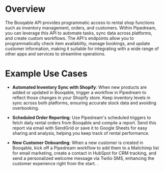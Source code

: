 # Overview

The Booqable API provides programmatic access to rental shop functions such as inventory management, orders, and customers. Within Pipedream, you can leverage this API to automate tasks, sync data across platforms, and create custom workflows. The API's endpoints allow you to programmatically check item availability, manage bookings, and update customer information, making it suitable for integrating with a wide range of other apps and services to streamline operations.

# Example Use Cases

- **Automated Inventory Sync with Shopify**: When new products are added or updated in Booqable, trigger a workflow in Pipedream to reflect those changes in your Shopify store. Keep inventory levels in sync across both platforms, ensuring accurate stock data and avoiding overbooking.

- **Scheduled Order Reporting**: Use Pipedream's scheduled triggers to fetch daily rental orders from Booqable and compile a report. Send this report via email with SendGrid or save it to Google Sheets for easy sharing and analysis, helping you keep track of rental performance.

- **New Customer Onboarding**: When a new customer is created in Booqable, kick off a Pipedream workflow to add them to a Mailchimp list for email marketing, create a contact in HubSpot for CRM tracking, and send a personalized welcome message via Twilio SMS, enhancing the customer experience right from the start.
.
